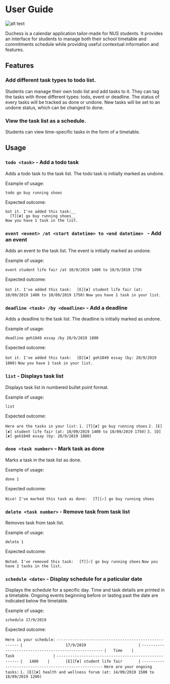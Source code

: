 # User Guide
![alt text](https://github.com/limsiying/main/blob/B-ViewSchedules/docs/images/Ui.PNG)

Duchess is a calendar application tailor-made for NUS students. It provides an interface for students to manage both their school timetable and commitments schedule while providing useful contextual information and features.

## Features 

### Add different task types to todo list.
Students can manage their own todo list and add tasks to it. They can tag the tasks with three different types: todo, event or deadline. The status of every tasks will be tracked as done or undone. New tasks will be set to an undone status, which can be changed to done.

### View the task list as a schedule.
Students can view time-specific tasks in the form of a timetable.

## Usage

### `todo <task>` - Add a todo task

Adds a todo task to the task list. The todo task is initially marked as undone.

Example of usage: 

`todo go buy running shoes`

Expected outcome:

`Got it. I've added this task:__`<br />
`  [T][✘] go buy running shoes__`<br />
`Now you have 1 task in the list.`

### `event <event> /at <start datetime> to <end datetime> ` - Add an event

Adds an event to the task list. The event is initially marked as undone.

Example of usage: 

`event student life fair /at 10/9/2019 1400 to 10/9/2019 1750`

Expected outcome:

`Got it. I've added this task:`
`  [E][✘] student life fair (at: 10/09/2019 1400 to 10/09/2019 1750)`
`Now you have 1 task in your list.`

### `deadline <task> /by <deadline>` - Add a deadline

Adds a deadline to the task list. The deadline is initially marked as undone.

Example of usage: 

`deadline geh1049 essay /by 20/9/2019 1800`

Expected outcome:

`Got it. I've added this task:`
`  [D][✘] geh1049 essay (by: 20/9/2019 1800)`
`Now you have 1 task in your list.`

### `list` - Displays task list

Displays task list in numbered bullet point format.

Example of usage: 

`list`

Expected outcome:

`Here are the tasks in your list:`
`1. [T][✘] go buy running shoes`
`2. [E][✘] student life fair (at: 10/09/2019 1400 to 10/09/2019 1750)`
`3. [D][✘] geh1049 essay (by: 20/9/2019 1800)`

### `done <task number>` - Mark task as done

Marks a task in the task list as done.

Example of usage: 

`done 1`

Expected outcome:

`Nice! I've marked this task as done:`
`  [T][✓] go buy running shoes`

### `delete <task number>` - Remove task from task list

Removes task from task list.

Example of usage: 

`delete 1`

Expected outcome:

`Noted. I've removed this task:`
`  [T][✓] go buy running shoes`
`Now you have 2 tasks in the list.`

### `schedule <date>` - Display schedule for a paticular date

Displays the schedule for a specific day. Time and task details are printed in a timetable. Ongoing events beginning before or lasting past the date are indicated below the timetable.

Example of usage: 

`schedule 17/9/2019`

Expected outcome:

`Here is your schedule:`
`-----------------------------------------------------`
`|                   17/9/2019                       |`
`-----------------------------------------------------`
`|   Time    |                  Task                 |`
`-----------------------------------------------------`
`|   1400    |       [E][Γ✘] student life fair       |`
`-----------------------------------------------------`
`Here are your ongoing tasks:`
`1. [E][✘] health and wellness forum (at: 14/09/2019 1500 to 18/09/2019 1200)`